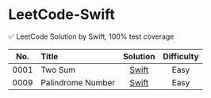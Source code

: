 # LeetCode-Swift
✅ LeetCode Solution by Swift, 100% test coverage

| No.    |  Title  |  Solution |  Difficulty
|:--------:|:--------------------------------------------------------------|:--------:|:--------:|
|0001|Two Sum|[Swift](https://github.com/huynq10/LeetCode-Swift/blob/main/leetcode/LeetCodeSolution/LeetCodeSolution/Easy/Easy_0001_Two_Sum.swift)|Easy||
|0009|Palindrome Number|[Swift](https://github.com/huynq10/LeetCode-Swift/blob/main/leetcode/LeetCodeSolution/LeetCodeSolution/Easy/Easy_0009_Palindrome_Number.swift)|Easy||

